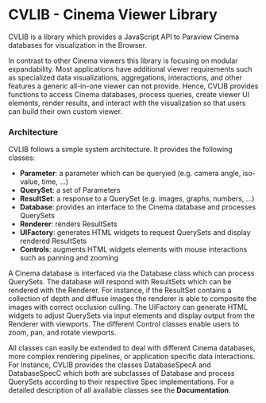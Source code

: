 # CVLIB - Cinema Viewer Library

CVLIB is a library which provides a JavaScript API to Paraview Cinema databases for visualization in the Browser.

In contrast to other Cinema viewers this library is focusing on modular expandability. Most applications have additional viewer requirements such as specialized data visualizations, aggregations, interactions, and other features a generic all-in-one viewer can not provide. Hence, CVLIB provides functions to access Cinema databases, process queries, create viewer UI elements, render results, and interact with the visualization so that users can build their own custom viewer.

### Architecture
CVLIB follows a simple system architecture. It provides the following classes:
* **Parameter**: a parameter which can be queryied (e.g. camera angle, iso-value, time, ...)
* **QuerySet**: a set of Parameters
* **ResultSet**: a response to a QuerySet (e.g. images, graphs, numbers, ...)
* **Database**: provides an interface to the Cinema database and processes QuerySets
* **Renderer**: renders ResultSets
* **UIFactory**: generates HTML widgets to request QuerySets and display rendered ResultSets
* **Controls**: augments HTML widgets elements with mouse interactions such as panning and zooming

A Cinema database is interfaced via the Database class which can process QuerySets. The database will respond with ResultSets which can be rendered with the Renderer. For instance, if the ResultSet contains a collection of depth and diffuse images the renderer is able to composite the images with correct occlusion culling. The UIFactory can generate HTML widgets to adjust QuerySets via input elements and display output from the Renderer with viewports. The different Control classes enable users to zoom, pan, and rotate viewports.

All classes can easily be extended to deal with different Cinema databases, more complex rendering pipelines, or application specific data interactions. For Instance, CVLIB provides the classes DatabaseSpecA and DatabaseSpecC which both are subclasses of Database and process QuerySets according to their respective Spec implementations. For a detailed description of all available classes see the **Documentation**.